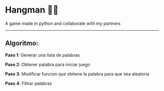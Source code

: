# Hangman 🎂👩
A game made in python and collaborate with my partners 

---

## Algoritmo: 

**Paso 1**: Generar una lista de palabras

**Paso 2**: Obtener palabra para iniciar juego

**Paso 3**: Modificar funcion que obtiene la palabra para que sea aleatoria

**Paso 4**: Filtrar palabras
